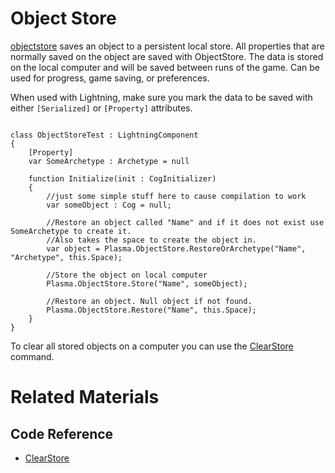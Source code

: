 # Object Store
[objectstore](https://plasmaengine.github.io/PlasmaDocs/Plasma1/C++/code_reference/class_reference/objectstore.md) saves an object to a persistent local store.  All properties that are normally saved on the object are saved with ObjectStore.  The data is stored on the local computer and will be saved between runs of the game.  Can be used for progress, game saving, or preferences. 

When used with Lightning, make sure you mark the data to be saved with either `[Serialized]` or `[Property]` attributes. 

<pre><code class="language-csharp">
class ObjectStoreTest : LightningComponent
{
    [Property]
    var SomeArchetype : Archetype = null

    function Initialize(init : CogInitializer)
    {
        //just some simple stuff here to cause compilation to work
        var someObject : Cog = null;        
        
        //Restore an object called "Name" and if it does not exist use  SomeArchetype to create it.
        //Also takes the space to create the object in.
        var object = Plasma.ObjectStore.RestoreOrArchetype("Name", "Archetype", this.Space);
        
        //Store the object on local computer
        Plasma.ObjectStore.Store("Name", someObject);
        
        //Restore an object. Null object if not found.
        Plasma.ObjectStore.Restore("Name", this.Space);
    }
}
</code></pre>

To clear all stored objects on a computer you can use the [ ClearStore ](https://plasmaengine.github.io/PlasmaDocs/Plasma1/C++/code_reference/command_reference.md#clearobjectstore) command.


# Related Materials
## Code Reference
- [ ClearStore ](https://plasmaengine.github.io/PlasmaDocs/Plasma1/C++/code_reference/command_reference.md#clearobjectstore) 
<!-- ## Tutorial
- [Loading and Saving Data](https://plasmaengine.github.io/PlasmaDocs/Plasma1/Editor/tutorials/architecture/objectstore.md)  -->

 